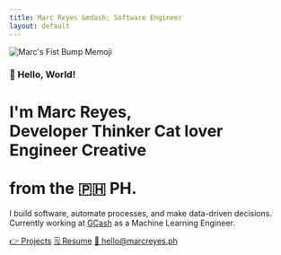 ```yaml
---
title: Marc Reyes &mdash; Software Engineer
layout: default
---
```


<div tooltip="✌️ I'm Marc. Feeling cute." flow="right"><img class="profile-image big rounded" src="{{ 'images/marc-memoji.png' | absolute_url }}" alt="Marc's Fist Bump Memoji"></div>

### 👋 Hello, World!

<h1>
    I'm Marc Reyes,<br>
    <span id="typed"></span>
    <div id="typed-strings">
        <span>Developer</span>
        <span>Thinker</span>
        <span>Cat lover</span>
        <span>Engineer</span>
        <span>Creative</span>
    </div><br> from the 🇵🇭 PH.

</h1>

I build software, automate processes, and make data-driven decisions. Currently working at <a class="link-1" href="https://gcash.com" target="_blank">GCash</a> as a Machine Learning Engineer.

<a class="button bold huge rounded" href="https://marcrey.es/xyz" target="_blank" ref="noopener noreferrer">👉 Projects</a>
<a class="button bold huge rounded" href="https://marcrey.es/resume" target="_blank" ref="noopener noreferrer">🗒️ Resume</a>
<a class="button blue bold huge rounded" href="mailto:hello@marcreyes.ph?subject=Hi, Marc" target="_new" ref="noopener noreferrer">💬 hello@marcreyes.ph</a>
